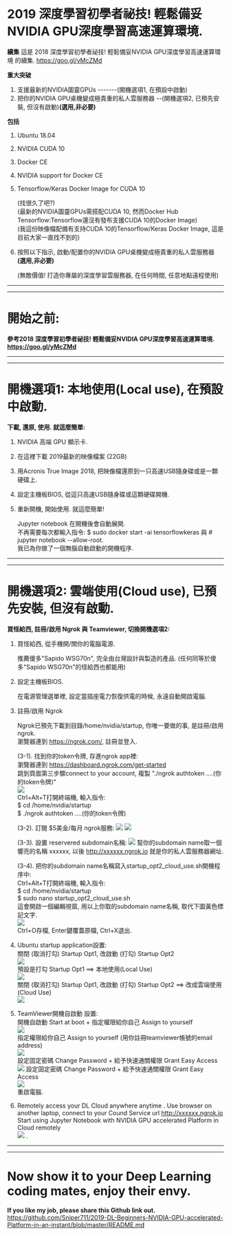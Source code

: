 # 2019 深度學習初學者祕技! 輕鬆備妥NVIDIA GPU深度學習高速運算環境.  
**續集** 這是 2018 深度學習初學者祕技! 輕鬆備妥NVIDIA GPU深度學習高速運算環境 的續集. https://goo.gl/yMcZMd  


**重大突破**
1. 支援最新的NVIDIA圖靈GPUs -------(開機選項1, 在預設中啟動)
2. 把你的NVIDIA GPU桌機變成極貴重的私人雲服務器 --(開機選項2, 已預先安裝, 但沒有啟動)**(選用,非必要)**  

**包括**
1. Ubuntu 18.04
2. NVIDIA CUDA 10
3. Docker CE
4. NVIDIA support for Docker CE
5. Tensorflow/Keras Docker Image for CUDA 10

   (找很久了吧?)  
   (最新的NVIDIA圖靈GPUs需搭配CUDA 10, 然而Docker Hub Tensorflow:Tensorflow還沒有發布支援CUDA 10的Docker Image)  
   (我這份映像檔配備有支持CUDA 10的Tensorflow/Keras Docker Image, 這是目前大家一直找不到的)  
   
6. 按照以下指示, 啟動/配置你的NVIDIA GPU桌機變成極貴重的私人雲服務器 **(選用,非必要)**  

   (無敵價值! 打造你專屬的深度學習雲服務器, 在任何時間, 任意地點遠程使用)

___
___
# 開始之前:
**參考2018 深度學習初學者祕技! 輕鬆備妥NVIDIA GPU深度學習高速運算環境. https://goo.gl/yMcZMd**
  
___
___
# 開機選項1: 本地使用(Local use), 在預設中啟動.  
**下載, 還原, 使用. 就這麼簡單:** 
1. NVIDIA 高端 GPU 顯示卡.
2. 在這裡下載 2019最新的映像檔案 (22GB) 
3. 用Acronis True Image 2018, 把映像檔還原到一只高速USB隨身碟或是一顆硬碟上.
4. 設定主機板BIOS, 從這只高速USB隨身碟或這顆硬碟開機.
5. 重新開機, 開始使用. 就這麼簡單!

   Jupyter notebook 在開機後會自動展開.  
   不再需要每次都輸入指令: $ sudo docker start -ai tensorflowkeras 與 # jupyter notebook --allow-root.  
   我已為你做了一個無腦自動啟動的開機程序.  

___
___
# 開機選項2: 雲端使用(Cloud use), 已預先安裝, 但沒有啟動.  
**買怪給西, 註冊/啟用 Ngrok 與 Teamviewer, 切換開機選項2:**
1. 買怪給西, 從手機開/關你的電腦電源.

   推薦傻多"Sapido WSG70n", 完全由台灣設計與製造的產品. (任何同等於傻多"Sapido WSG70n"的怪給西也都能用)
   
2. 設定主機板BIOS. 

   在電源管理選單裡, 設定當插座電力恢復供電的時候, 永遠自動開啟電腦.

3. 註冊/啟用 Ngrok

   Ngrok已預先下載到目錄/home/nvidia/startup, 你唯一要做的事, 是註冊/啟用ngrok.  
   瀏覽器連到 https://ngrok.com/, 註冊並登入.  
   
   (3-1). 找到你的token令牌, 存進ngrok app裡:  
          瀏覽器連到 https://dashboard.ngrok.com/get-started  
          跳到頁面第三步驟connect to your account, 複製 "./ngrok authtoken ....(你的token令牌)"  
          ![](/photo/2019%200a%20Ngrok%20Step%203%20find%20token.png)  
          Ctrl+Alt+T打開終端機, 輸入指令:  
          $ cd /home/nvidia/startup  
          $ ./ngrok authtoken ....(你的token令牌)  
          
   (3-2). 訂閱 $5美金/每月 ngrok服務:
          ![](/photo/2019%200b%20Ngrok%20Go%20Reserved%20-%20not%20paid%20yet.png)
          ![](/photo/2019%200c%20Ngrok%20Choose%20Subscription.png)
          
   (3-3). 設置 reservered subdomain名稱:
          ![](/photo/2019%200d%20Ngrok%20Go%20Reserved%20-%20Setup%20after%20paid.png)
          幫你的subdomain name取一個響亮的名稱 xxxxxx, 以後 http://xxxxxx.ngrok.io 就是你的私人雲服務器網址. 
          
   (3-4). 把你的subdomain name名稱寫入startup_opt2_cloud_use.sh開機程序中:  
          Ctrl+Alt+T打開終端機, 輸入指令:  
          $ cd /home/nvidia/startup  
          $ sudo nano startup_opt2_cloud_use.sh  
          這會開啟一個編輯視窗, 用以上你取的subdomain name名稱, 取代下圖黃色標記文字.  
          ![](/photo/2019%200e%20Ngrok%20-%20update%20startup_opt2_cloud_use%20sh.png)  
          Ctrl+O存檔, Enter鍵覆蓋原檔, Ctrl+X退出.  
          
4. Ubuntu startup application設置:  
   關閉 (取消打勾) Startup Opt1, 改啟動 (打勾) Startup Opt2  
   ![](/photo/2019%201a%20startup%20applications.png)  
   預設是打勾 Startup Opt1 ==> 本地使用(Local Use)  
   ![](/photo/2019%201b%20startup%20applications%20default.png)  
   關閉 (取消打勾) Startup Opt1, 改啟動 (打勾) Startup Opt2 ==> 改成雲端使用(Cloud Use)  
   ![](/photo/2019%201c%20startup%20applications%20check%20opt2%20uncheck%20opt1.png)  
   
5. TeamViewer開機自啟動 設置:  
   開機自啟動 Start at boot + 指定權限給你自己 Assign to yourself  
   ![](/photo/2019%202a%20TeamViewer%20Start%20at%20boot%20and%20Assign%20to%20yourself.png)  
   指定權限給你自己 Assign to yourself (用你註冊teamviewer帳號的email address)  
   ![](/photo/2019%202b%20TeamViewer%20Assign%20to%20yourself.png)  
   設定固定密碼 Change Password + 給予快速通關權限 Grant Easy Access  
   ![](/photo/2019%202c%20TeamViewer%20Change%20Password%20and%20Grant%20Easy%20Access.png)
   設定固定密碼 Change Password + 給予快速通關權限 Grant Easy Access  
   ![](/photo/2019%202d%20TeamViewer%20Change%20Password%20and%20Grant%20Easy%20Access.png)  
   重啟電腦.

6. Remotely access your DL Cloud anywhere anytime . 
   Use browser on another laptop, connect to your Cound Service url http://xxxxxx.ngrok.io  
   Start using Jupyter Notebook with NVIDIA GPU accelerated Platform in Cloud remotely  
   ![](/photo/2019%203a%20Access%20your%20DL%20Cloud%20anywhere%20anytime.png) . 

___
___
# Now show it to your Deep Learning coding mates, enjoy their envy.
**If you like my job, please share this Github link out.**
https://github.com/Sniper711/2019-DL-Beginners-NVIDIA-GPU-accelerated-Platform-in-an-instant/blob/master/README.md
